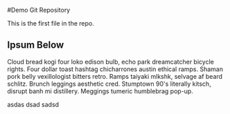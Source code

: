 #Demo Git Repository

This is the first file in the repo.

## Ipsum Below
Cloud bread kogi four loko edison bulb, echo park dreamcatcher bicycle rights. Four dollar toast hashtag chicharrones austin ethical ramps. Shaman pork belly vexillologist bitters retro. Ramps taiyaki mlkshk, selvage af beard schlitz. Brunch leggings aesthetic cred. Stumptown 90's literally kitsch, disrupt banh mi distillery. Meggings tumeric humblebrag pop-up.

asdas
dsad
sadsd
